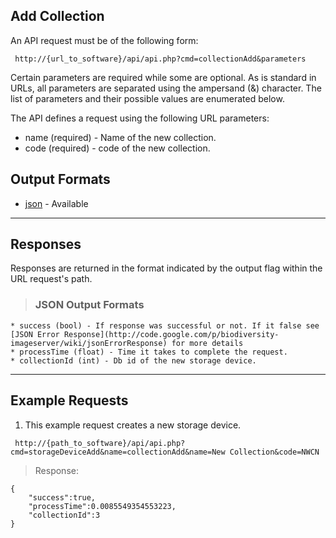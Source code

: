 ## Add Collection ##

An API request must be of the following form:

```
 http://{url_to_software}/api/api.php?cmd=collectionAdd&parameters
```

Certain parameters are required while some are optional. As is standard in URLs, all parameters are separated using the ampersand (&) character. The list of parameters and their possible values are enumerated below.

The API defines a request using the following URL parameters:

  * name (required) - Name of the new collection.
  * code (required) - code of the new collection.

## Output Formats ##

  * [json](#JSON_Output_Formats.md) - Available


---

## Responses ##

Responses are returned in the format indicated by the output flag within the URL request's path.

> ### JSON Output Formats ###
    * success (bool) - If response was successful or not. If it false see [JSON Error Response](http://code.google.com/p/biodiversity-imageserver/wiki/jsonErrorResponse) for more details
    * processTime (float) - Time it takes to complete the request.
    * collectionId (int) - Db id of the new storage device.


---

## Example Requests ##

1. This example request creates a new storage device.

```
 http://{path_to_software}/api/api.php?cmd=storageDeviceAdd&name=collectionAdd&name=New Collection&code=NWCN
```

> Response:
```
{
    "success":true,
    "processTime":0.0085549354553223,
    "collectionId":3
}
```